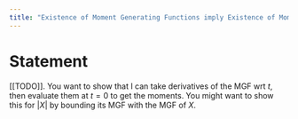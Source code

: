 ```yaml
---
title: "Existence of Moment Generating Functions imply Existence of Moments"
---
```


# Statement
[[TODO]]. You want to show that I can take derivatives of the MGF wrt $t$, then evaluate them at $t=0$ to get the moments. You might want to show this for $|X|$ by bounding its MGF with the MGF of $X$. 
